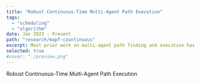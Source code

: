 ```yaml
---
title: "Robust Continuous-Time Multi-Agent Path Execution"
tags: 
  - "scheduling"
  - "algorithm"
date: Jan 2023 - Present
path: "research/mapf-countinuous"
excerpt: Most prior work on multi-agent path finding and execution has assumed that time is discretized into timesteps and the agents move in grid maps with uniform action durations. However, in real-world multi-agent applications, agents of different shapes can move in arbitrary directions, and unforeseen failures and anomalies can cause unexpected delays of the agents. These delays are difficult to model and predict, and they can break the assumptions made in path planning and degrade the effectiveness of path execution. This paper studies robust and effective execution of continuous-time multi-agent path plans. We define a feasibility problem of whether a path plan (or a leftover portion of it) can be successfully executed and propose an algorithm to solve it. We further develop offline and online algorithms to coordinate the agents, where conflict-freeness and deadlock-freeness are guaranteed during the path execution.
selected: true
#cover: "./preview.png"
---
```


Robust Continuous-Time Multi-Agent Path Execution

